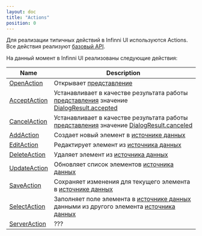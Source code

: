 ```yaml
---
layout: doc
title: "Actions"
position: 0
---
```


Для реализации типичных действий в Infinni UI используются Actions. Все действия реализуют [базовый API](BaseAction/).

На данный момент в Infinni UI реализованы следующие действия:

|Name|Description|
|----|-----------|
|[OpenAction](OpenAction/)|Открывает [представление](../Elements/View/)|
|[AcceptAction](AcceptAction/)|Устанавливает в качестве результата работы [представления](../Elements/View/) значение [DialogResult.accepted](../Elements/View/DialogResult/)|
|[CancelAction](CancelAction/)|Устанавливает в качестве результата работы [представления](../Elements/View/) значение [DialogResult.canceled](../Elements/View/DialogResult/)|
|[AddAction](AddAction/)|Создает новый элемент в [источнике данных](../DataSources)|
|[EditAction](EditAction/)|Редактирует элемент из [источника данных](../DataSources)|
|[DeleteAction](DeleteAction/)|Удаляет элемент из [источника данных](../DataSources)|
|[UpdateAction](UpdateAction/)|Обновляет список элементов [источника данных](../DataSources)|
|[SaveAction](SaveAction/)|Сохраняет изменения для текущего элемента в [источнике данных](../DataSources)|
|[SelectAction](SelectAction/)|Заполняет поле элемента в [источнике данных](../DataSources) данными из другого элемента [источника данных](../DataSources)|
|[ServerAction](ServerAction/)|???|